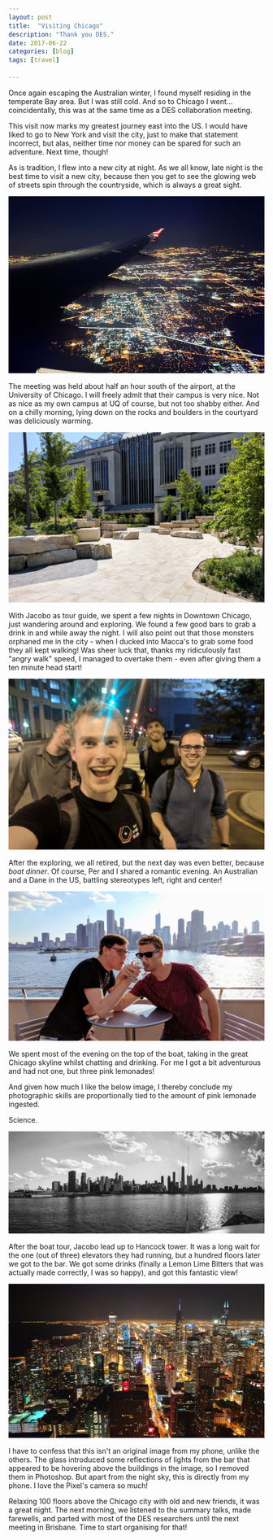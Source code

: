 ```yaml
---
layout: post
title:  "Visiting Chicago"
description: "Thank you DES."
date: 2017-06-22
categories: [blog]
tags: [travel]

---
```


Once again escaping the Australian winter, I found myself 
 residing in the temperate Bay area. But I was still cold.
And so to Chicago I went... coincidentally, this 
was at the same time as a DES collaboration meeting. 

This visit now marks my greatest journey east into the US. I would
have liked to go to New York and visit the city, just to make that statement
incorrect, but alas, neither time nor money can be spared for
such an adventure. Next time, though!

As is tradition, I flew into a new city at night. As we all know,
late night is the best time to visit a new city, because then
you get to see the glowing web of streets spin through the countryside,
which is always a great sight.

![](aerial.jpg)

The meeting was held about half an hour south of the airport, 
at the University of Chicago. I will freely admit that their
campus is very nice. Not as nice as my own campus at UQ of course,
but not too shabby either. And on a chilly morning, lying down
on the rocks and boulders in the courtyard was deliciously warming.

![](uni.jpg)

With Jacobo as tour guide, we spent a few nights in Downtown
Chicago, just wandering around and exploring. We found a
few good bars to grab a drink in and while away the night. I will
also point out that those monsters orphaned me in the city -
when I ducked into Macca's to grab some food they all kept walking!
Was sheer luck that, thanks my ridiculously fast "angry walk" 
speed, I managed to overtake them - even after giving them a ten minute 
head start!


![](exploring.jpg)

After the exploring, we all retired, but the next day was even
better, because *boat dinner*. Of course, Per and I shared
a romantic evening. An Australian and a Dane in the US, battling
stereotypes left, right and center!

![](per.jpg)

We spent most of the evening on the top of the boat, taking
in the great Chicago skyline whilst chatting and drinking. For me
I got a bit adventurous and had not one, but three pink lemonades! 

And given how much I like the below image, I thereby conclude my
photographic skills are proportionally tied to the amount of 
pink lemonade ingested.

Science.

![](skyline.jpg?class="img-large")

After the boat tour, Jacobo lead up to Hancock tower. It was
a long wait for the one (out of three) elevators they had running,
but a hundred floors later we got to the bar. We got some drinks
(finally a Lemon Lime Bitters that was actually made correctly, 
I was so happy), and got this fantastic view!

![](cover.jpg)

I have to confess that this isn't an original image from my phone,
unlike the others. The glass introduced some reflections of lights from 
the bar that appeared to be hovering above the buildings in 
the image, so I removed them in Photoshop. But apart from the 
night sky, this is directly from my phone. I love the Pixel's camera
so much!

Relaxing 100 floors above the Chicago city with old and new friends,
it was a great night. The next morning, we listened to the 
summary talks, made farewells, and parted with most of the DES
researchers until the next meeting in Brisbane. Time to start
organising for that!

